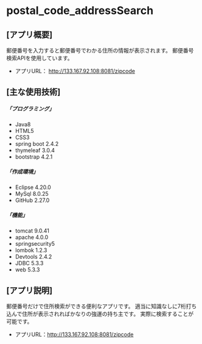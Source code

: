 # postal_code_addressSearch

## [アプリ概要]
郵便番号を入力すると郵便番号でわかる住所の情報が表示されます。
郵便番号検索APIを使用しています。
* アプリURL： http://133.167.92.108:8081/zipcode

## [主な使用技術]
##### 「プログラミング」
* Java8
* HTML5
* CSS3
* spring boot 2.4.2
* thymeleaf 3.0.4
* bootstrap 4.2.1
##### 「作成環境」
* Eclipse 4.20.0
* MySql 8.0.25
* GitHub 2.27.0
##### 「機能」
* tomcat 9.0.41
* apache 4.0.0
* springsecurity5
* lombok 1.2.3
* Devtools 2.4.2
* JDBC 5.3.3
* web 5.3.3

## [アプリ説明] ##

郵便番号だけで住所検索ができる便利なアプリです。
適当に知識なしに7桁打ち込んで住所が表示されればかなりの強運の持ち主です。
実際に検索することが可能です。  
* アプリURL：http://133.167.92.108:8081/zipcode
 
